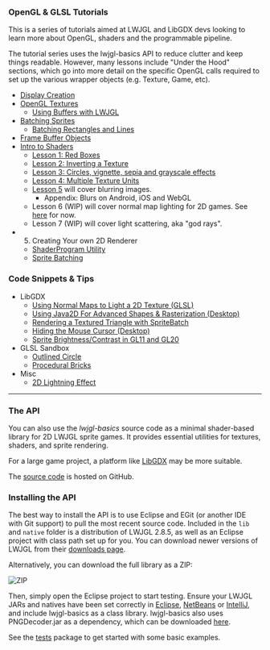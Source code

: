 ### OpenGL & GLSL Tutorials

This is a series of tutorials aimed at LWJGL and LibGDX devs looking to learn more about OpenGL, shaders and the programmable pipeline.

The tutorial series uses the lwjgl-basics API to reduce clutter and keep things readable. However, many lessons include "Under the Hood" sections, which go into more detail on the specific OpenGL calls required to set up the various wrapper objects (e.g. Texture, Game, etc).

* [Display Creation](wiki/Display) 
* [OpenGL Textures](wiki/Textures)
  * [Using Buffers with LWJGL](wiki/Java-NIO-Buffers)
* [Batching Sprites](wiki/Sprite-Batching)
  * [Batching Rectangles and Lines](wiki/Batching-Rectangles-and-Lines)
* [Frame Buffer Objects](wiki/FrameBufferObjects)
* [Intro to Shaders](wiki/Shaders)
  * [Lesson 1: Red Boxes](wiki/ShaderLesson1)
  * [Lesson 2: Inverting a Texture](wiki/ShaderLesson2)
  * [Lesson 3: Circles, vignette, sepia and grayscale effects](wiki/ShaderLesson3)
  * [Lesson 4: Multiple Texture Units](wiki/ShaderLesson4)
  * [Lesson 5](ShaderLesson5) will cover blurring images.
      * Appendix: Blurs on Android, iOS and WebGL
  * Lesson 6 (WIP) will cover normal map lighting for 2D games. See [here](http://www.java-gaming.org/topics/glsl-using-normal-maps-to-illuminate-a-2d-texture-libgdx/27516/view.html) for now.
  * Lesson 7 (WIP) will cover light scattering, aka "god rays".
* 5. Creating Your own 2D Renderer
  * [ShaderProgram Utility](wiki/ShaderProgram-Utility)
  * [Sprite Batching](wiki/SpriteBatch)

### Code Snippets & Tips

* LibGDX
  * [Using Normal Maps to Light a 2D Texture (GLSL)](http://www.java-gaming.org/topics/glsl-using-normal-maps-to-illuminate-a-2d-texture-libgdx/27516/view.html)
  * [Using Java2D For Advanced Shapes & Rasterization (Desktop)](wiki/LibGDX-&-Java2D)
  * [Rendering a Textured Triangle with SpriteBatch](https://gist.github.com/4255476)
  * [Hiding the Mouse Cursor (Desktop)](https://gist.github.com/4255483)
  * [Sprite Brightness/Contrast in GL11 and GL20](wiki/LibGDX-Brightness-&-Contrast)
* GLSL Sandbox
  * [Outlined Circle](http://glsl.heroku.com/e#4635.0)
  * [Procedural Bricks](http://glsl.heroku.com/e#5215.13)
* Misc
  * [2D Lightning Effect](wiki/LightningEffect)

***

### The API

You can also use the *lwjgl-basics* source code as a minimal shader-based library for 2D LWJGL sprite games. It provides essential utilities for textures, shaders, and sprite rendering.

For a large game project, a platform like [LibGDX](http://libgdx.badlogicgames.com/) may be more suitable.

The [source code](https://github.com/mattdesl/lwjgl-basics) is hosted on GitHub.

### Installing the API

The best way to install the API is to use Eclipse and EGit (or another IDE with Git support) to pull the most recent source code. Included in the `lib` and `native` folder is a distribution of LWJGL 2.8.5, as well as an Eclipse project with class path set up for you. You can download newer versions of LWJGL from their [downloads page](http://lwjgl.org/download.php). 

Alternatively, you can download the full library as a ZIP:

![ZIP](http://i.imgur.com/Dkvp0.png)

Then, simply open the Eclipse project to start testing. Ensure your LWJGL JARs and natives have been set correctly in [Eclipse](http://www.lwjgl.org/wiki/index.php?title=Setting_Up_LWJGL_with_Eclipse), [NetBeans](http://www.lwjgl.org/wiki/index.php?title=Setting_Up_LWJGL_with_NetBeans) or [IntelliJ](http://www.lwjgl.org/wiki/index.php?title=Setting_Up_LWJGL_with_IntelliJ_IDEA), and include lwjgl-basics as a class library. lwjgl-basics also uses PNGDecoder.jar as a dependency, which can be downloaded [here](http://twl.l33tlabs.org/textureloader/).

See the [tests](https://github.com/mattdesl/lwjgl-basics/tree/master/test/mdesl/test) package to get started with some basic examples.